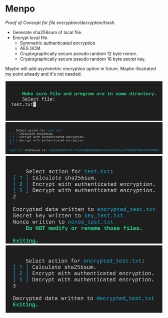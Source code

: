 
# Menpo

_Proof of Concept for file encryption/decryption/hash._



- Generate sha256sum of local file.
- Encrypt local file.
  - Symmetric authenticated encryption.
  - AES GCM.
  - Cryptographically secure pseudo random 12 byte nonce.
  - Cryptographically secure pseudo random 16 byte secret key.

Maybe will add asymmetric encryption option in future.
Maybe illustrated my point already and it's not needed.

![selecting file](/screenshots/select_file.png "selecting file")
![shasum](/screenshots/shasum.png "shasum")
![encrypting](/screenshots/encrypting.png "encrypting")
![decrypting](/screenshots/decrypting.png "decrypting")
